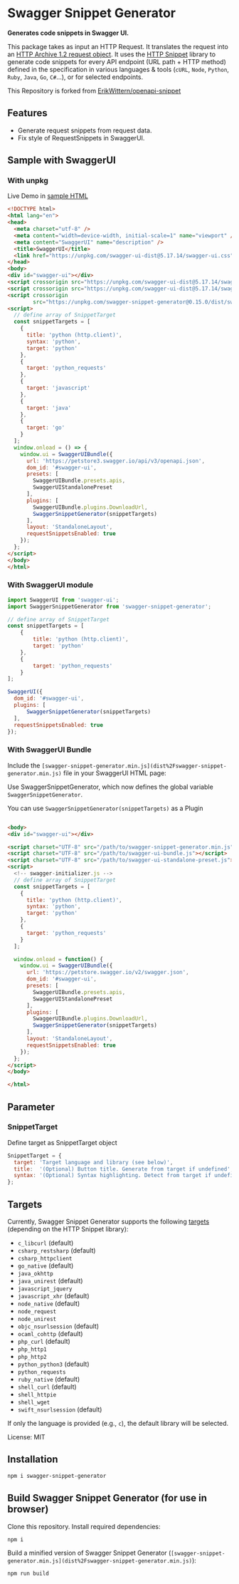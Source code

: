 # Swagger Snippet Generator
**Generates code snippets in Swagger UI.**

This package takes as input an HTTP Request. It translates the request into an [HTTP Archive 1.2 request object](http://www.softwareishard.com/blog/har-12-spec/#request). It uses the [HTTP Snippet](https://github.com/Mashape/httpsnippet) library to generate code snippets for every API endpoint (URL path + HTTP method) defined in the specification in various languages & tools (`cURL`, `Node`, `Python`, `Ruby`, `Java`, `Go`, `C#`...), or for selected endpoints.

This Repository is forked from [ErikWittern/openapi-snippet](https://github.com/ErikWittern/openapi-snippet)

## Features

- Generate request snippets from request data.
- Fix style of RequestSnippets in SwaggerUI.

## Sample with SwaggerUI

### With unpkg

Live Demo in [sample HTML](https://https://tronto20.github.io/swagger-snippet-generator/sample/unpkg/index.html)

```html
<!DOCTYPE html>
<html lang="en">
<head>
  <meta charset="utf-8" />
  <meta content="width=device-width, initial-scale=1" name="viewport" />
  <meta content="SwaggerUI" name="description" />
  <title>SwaggerUI</title>
  <link href="https://unpkg.com/swagger-ui-dist@5.17.14/swagger-ui.css" rel="stylesheet" />
</head>
<body>
<div id="swagger-ui"></div>
<script crossorigin src="https://unpkg.com/swagger-ui-dist@5.17.14/swagger-ui-bundle.js"></script>
<script crossorigin src="https://unpkg.com/swagger-ui-dist@5.17.14/swagger-ui-standalone-preset.js"></script>
<script crossorigin
        src="https://unpkg.com/swagger-snippet-generator@0.15.0/dist/swagger-snippet-generator.min.js"></script>
<script>
  // define array of SnippetTarget
  const snippetTargets = [
    {
      title: 'python (http.client)',
      syntax: 'python',
      target: 'python'
    },
    {
      target: 'python_requests'
    },
    {
      target: 'javascript'
    },
    {
      target: 'java'
    },
    {
      target: 'go'
    }
  ];
  window.onload = () => {
    window.ui = SwaggerUIBundle({
      url: 'https://petstore3.swagger.io/api/v3/openapi.json',
      dom_id: '#swagger-ui',
      presets: [
        SwaggerUIBundle.presets.apis,
        SwaggerUIStandalonePreset
      ],
      plugins: [
        SwaggerUIBundle.plugins.DownloadUrl,
        SwaggerSnippetGenerator(snippetTargets)
      ],
      layout: 'StandaloneLayout',
      requestSnippetsEnabled: true
    });
  };
</script>
</body>
</html>
```

### With SwaggerUI module

```javascript
import SwaggerUI from 'swagger-ui';
import SwaggerSnippetGenerator from 'swagger-snippet-generator';

// define array of SnippetTarget
const snippetTargets = [
    {
        title: 'python (http.client)',
        target: 'python'
    },
    {
        target: 'python_requests'
    }
];

SwaggerUI({
  dom_id: '#swagger-ui',
  plugins: [
      SwaggerSnippetGenerator(snippetTargets)
  ],
  requestSnippetsEnabled: true
});
```

### With SwaggerUI Bundle

Include the `[swagger-snippet-generator.min.js](dist%2Fswagger-snippet-generator.min.js)` file in your SwaggerUI HTML page:

Use SwaggerSnippetGenerator, which now defines the global variable `SwaggerSnippetGenerator`.

You can use `SwaggerSnippetGenerator(snippetTargets)` as a Plugin 

```html

<body>
<div id="swagger-ui"></div>

<script charset="UTF-8" src="/path/to/swagger-snippet-generator.min.js"></script>
<script charset="UTF-8" src="/path/to/swagger-ui-bundle.js"></script>
<script charset="UTF-8" src="/path/to/swagger-ui-standalone-preset.js"></script>
<script>
  <!-- swagger-initializer.js -->
  // define array of SnippetTarget
  const snippetTargets = [
    {
      title: 'python (http.client)',
      syntax: 'python',
      target: 'python'
    },
    {
      target: 'python_requests'
    }
  ];

  window.onload = function() {
    window.ui = SwaggerUIBundle({
      url: 'https://petstore.swagger.io/v2/swagger.json',
      dom_id: '#swagger-ui',
      presets: [
        SwaggerUIBundle.presets.apis,
        SwaggerUIStandalonePreset
      ],
      plugins: [
        SwaggerUIBundle.plugins.DownloadUrl,
        SwaggerSnippetGenerator(snippetTargets)
      ],
      layout: 'StandaloneLayout',
      requestSnippetsEnabled: true
    });
  };
</script>
</body>

</html>
```

## Parameter

### SnippetTarget

Define target as SnippetTarget object
```javascript
SnippetTarget = {
  target: 'Target language and library (see below)',
  title:  '(Optional) Button title. Generate from target if undefined',
  syntax: '(Optional) Syntax highlighting. Detect from target if undefined.'
};
```


## Targets
Currently, Swagger Snippet Generator supports the following [targets](https://github.com/Kong/httpsnippet/tree/master/src/targets) (depending on the HTTP Snippet library):

* `c_libcurl` (default)
* `csharp_restsharp` (default)
* `csharp_httpclient`
* `go_native` (default)
* `java_okhttp`
* `java_unirest` (default)
* `javascript_jquery`
* `javascript_xhr` (default)
* `node_native` (default)
* `node_request`
* `node_unirest`
* `objc_nsurlsession` (default)
* `ocaml_cohttp` (default)
* `php_curl` (default)
* `php_http1`
* `php_http2`
* `python_python3` (default)
* `python_requests`
* `ruby_native` (default)
* `shell_curl` (default)
* `shell_httpie`
* `shell_wget`
* `swift_nsurlsession` (default)

If only the language is provided (e.g., `c`), the default library will be selected.


License: MIT


## Installation

```bash
npm i swagger-snippet-generator
```

## Build Swagger Snippet Generator (for use in browser)
Clone this repository. Install required dependencies:

```bash
npm i
```

Build a minified version of Swagger Snippet Generator (`[swagger-snippet-generator.min.js](dist%2Fswagger-snippet-generator.min.js)`):

```bash
npm run build
```
